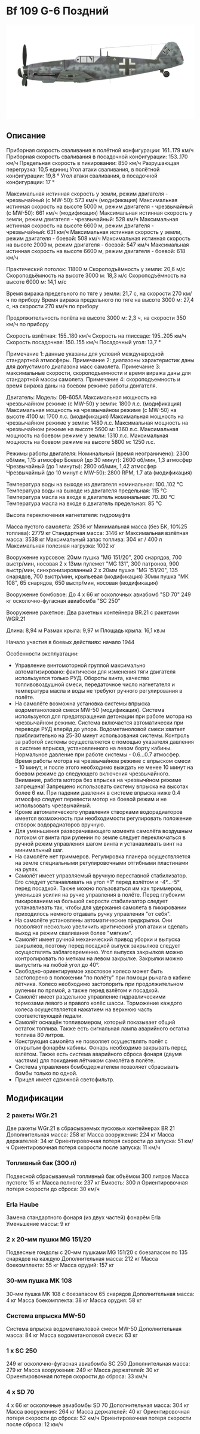 # Bf 109 G-6 Поздний

![bf109g6late](../images/bf109g6late.png)

## Описание

Приборная скорость сваливания в полётной конфигурации: 161..179 км/ч
Приборная скорость сваливания в посадочной конфигурации: 153..170 км/ч
Предельная скорость в пикировании: 850 км/ч
Разрушающая перегрузка: 10,5 единиц
Угол атаки сваливания, в полётной конфигурации: 19,8 °
Угол атаки сваливания, в посадочной конфигурации: 17 °

Максимальная истинная скорость у земли, режим двигателя - чрезвычайный (с MW-50): 573 км/ч (модификация)
Максимальная истинная скорость на высоте 5000 м, режим двигателя - чрезвычайный (с MW-50): 661 км/ч (модификация)
Максимальная истинная скорость у земли, режим двигателя - чрезвычайный: 528 км/ч
Максимальная истинная скорость на высоте 6600 м, режим двигателя - чрезвычайный: 631 км/ч
Максимальная истинная скорость у земли, режим двигателя - боевой: 508 км/ч
Максимальная истинная скорость на высоте 2000 м, режим двигателя - боевой: 547 км/ч
Максимальная истинная скорость на высоте 6600 м, режим двигателя - боевой: 618 км/ч

Практический потолок: 11800 м
Скороподъёмность у земли: 20,6 м/с
Скороподъёмность на высоте 3000 м: 18,3 м/с
Скороподъёмность на высоте 6000 м: 14,1 м/с

Время виража предельного по тяге у земли: 21,7 с, на скорости 270 км/ч по прибору
Время виража предельного по тяге на высоте 3000 м: 27,4 с, на скорости 270 км/ч по прибору

Продолжительность полёта на высоте 3000 м: 2,3 ч, на скорости 350 км/ч по прибору

Скорость взлётная: 155..180 км/ч
Скорость на глиссаде: 195..205 км/ч
Скорость посадочная: 150..155 км/ч
Посадочный угол: 13,7 °

Примечание 1: данные указаны для условий международной стандартной атмосферы.
Примечание 2: диапазоны характеристик даны для допустимого диапазона масс самолета.
Примечание 3: максимальные скорости, скороподъемности и время виража даны для стандартной массы самолета.
Примечание 4: скороподъемность и время виража даны на боевом режиме работы двигателя.

Двигатель:
Модель: DB-605A
Максимальная мощность на чрезвычайном режиме (с MW-50) у земли: 1800 л.с. (модификация)
Максимальная мощность на чрезвычайном режиме (с MW-50) на высоте 4100 м: 1700 л.с. (модификация)
Максимальная мощность на чрезвычайном режиме у земли: 1480 л.с.
Максимальная мощность на чрезвычайном режиме на высоте 5600 м: 1360 л.с.
Максимальная мощность на боевом режиме у земли: 1310 л.с.
Максимальная мощность на боевом режиме на высоте 5800 м: 1250 л.с.

Режимы работы двигателя:
Номинальный (время неограничено): 2300 об/мин, 1,15 атмосфер
Боевой (до 30 минут): 2600 об/мин, 1,3 атмосфер
Чрезвычайный (до 1 минуты): 2800 об/мин, 1,42 атмосфер
Чрезвычайный (до 10 минут с MW-50): 2800 RPM, 1.7 ata (модификация)

Температура воды на выходе из двигателя номинальная: 100..102 °С
Температура воды на выходе из двигателя предельная: 115 °С
Температура масла на входе в двигатель номинальная: 70..80 °С
Температура масла на входе в двигатель предельная: 85 °С

Высота переключения нагнетателя: гидромуфта 

Масса пустого самолета: 2536 кг
Минимальная масса (без БК, 10%25 топлива): 2779 кг
Стандартная масса: 3146 кг
Максимальная взлётная масса: 3538 кг
Максимальный запас топлива: 304 кг / 400 л
Максимальная полезная нагрузка: 1002 кг

Вооружение курсовое:
20мм пушка "MG 151/20", 200 снарядов, 700 выстр/мин, носовая
2 x 13мм пулемет "MG 131", 300 патронов, 900 выстр/мин, синхронизированный
2 x 20мм пушка "MG 151/20", 135 снарядов, 700 выстр/мин, крыльевая (модификация)
30мм пушка "MK 108", 65 снарядов, 650 выстр/мин, носовая (модификация)

Вооружение бомбовое:
До 4 x 66 кг осколочных авиабомб "SD 70"
249 кг осколочно-фугасная авиабомба "SC 250"

Вооружение ракетное:
Два ракетных контейнера BR.21 с ракетами WGR.21

Длина: 8,94 м
Размах крыла: 9,97 м
Площадь крыла: 16,1 кв.м

Начало участия в боевых действиях: начало 1944

Особенности эксплуатации:
- Управление винтомоторной группой максимально автоматизировано: фактически для изменения тяги двигателя используется только РУД. Обороты винта, качество топливовоздушной смеси, передаточное число нагнетателя и температура масла и воды не требуют ручного регулирования в полёте.
- На самолёте возможна установка системы впрыска водометаноловой смеси MW-50 (модификация). Система используется для предотвращения детонации при работе мотора на чрезвычайном режиме. Система включается автоматически при переводе РУД вперёд до упора. Водометаноловой смеси хватает приблизительно на 25-30 минут использования системы. Контроль за работой системы осуществляется с помощью указателя давления в системе впрыска, установленного на левом борту кабины. Нормальное давление при работе системы - 0.6...0.7 атмосфер. Время работы мотора на чрезвычайном режиме с впрыском смеси - 10 минут, и после этого необходимо выждать не менее 10 минут на боевом режиме до следующего включения чрезвычайного. Внимание, работа мотора без впрыска на чрезвычйном режиме запрещена! Запрещено использовать систему впрыска на высотах более 6 км. При падении давления в системе впрыска ниже 0.4 атмосфер следует перевести мотор на боевой режим и не использовать чрезвычайный.
- Кроме автоматического управления створками водорадиаторов имеется возможность при необходимости регулировать положение створок водорадиаторов вручную.
- Для уменьшения разворачивающего момента самолёта воздушным потоком от винта при рулении по земле следует переключаться в ручной режим управления шагом винта и устанавливать винт на минимальный шаг.
- На самолёте нет триммеров. Регулировка планера осуществляется на земле специальными регулировочными отгибными пластинами на рулях.
- Самолёт имеет управляемый вручную переставной стабилизатор. Его следует устанавливать на угол +1° перед взлётом и -4°...-5° перед посадкой. Также можно пользоваться им как триммером, уменьшая усилия на ручке управления в полёте. Перед глубоким пикированием на большой скорости стабилизатор следует устанавливать так, чтобы для удержания самолета в пикировании приходилось немного отдавать ручку управления "от себя".
- На самолёте установлены автоматические предкрылки. Они позволяют несколько увеличить критический угол атаки и сделать выход на режим сваливания более "мягким".
- Самолёт имеет ручной механический привод уборки и выпуска закрылков, поэтому перед посадкой выпуск закрылков следует осуществлять заблаговременно. Угол выпуска закрылков можно контролировать по меткам на левом закрылке. Закрылки можно выпустить на любой угол до 40°.
- Свободно-ориентируемое хвостовое колесо может быть застопорено в положении "по полёту" при помощи рычага в кабине лётчика. Колесо необходимо застопорить при продолжительном рулении по прямой, а также перед взлётом и посадкой.
- Самолёт имеет раздельное управление гидравлическими тормозами левого и правого колёс шасси. Торможение каждого колеса осуществляется нажатием на верхнюю часть соответствующей педали.
- Самолёт оснащён топливомером, который показывает общий остаток топлива. Также есть сигнальная лампа аварийного остатка топлива 80 литров.
- Конструкция самолёта не позволяет осуществлять полёт с открытым фонарём кабины. Фонарь необходимо закрывать перед взлётом. Также есть система аварийного сброса фонаря (двумя частями) для покидания лётчиком самолёта в полёте.
- Система управления бомбодержателем позволяет сбрасывать бомбы только по одной.
- Прицел имеет сдвижной светофильтр.

## Модификации


### 2 ракеты WGr.21

 Две ракеты WGr.21 в сбрасываемых пусковых контейнерах BR 21
Дополнительная масса: 258 кг
Масса вооружения: 224 кг
Масса держателей: 34 кг
Ориентировочная потеря скорости до запуска: 51 км/ч
Ориентировочная потеря скорости после запуска: 11 км/ч


### Топливный бак (300 л)

Подвесной сбрасываемый топливный бак объёмом 300 литров
Масса пустого: 15 кг
Масса полного: 237 кг
Емкость: 300 л
Ориентировочная потеря скорости до сброса: 30 км/ч


### Erla Haube

Замена стандартного фонаря (из двух частей) фонарём Erla
Уменьшение массы: 9 кг


### 2 x 20-мм пушки MG 151/20

Подвесные гондолы с 20-мм пушками MG 151/20 с боезапасом по 135 снарядов на каждую
Дополнительная масса: 212 кг
Масса боекомплекта: 55 кг
Масса орудий: 157 кг


### 30-мм пушка MK 108

30-мм пушка MK 108 с боезапасом 65 снарядов
Дополнительная масса: 4 кг
Масса боекомплекта: 38 кг
Масса орудия: 58 кг


### Система впрыска MW-50

Система впрыска водометаноловой смеси MW-50
Дополнительная масса: 84 кг
Масса водометаноловой смеси: 63 кг


### 1 x SC 250

249 кг осколочно-фугасная авиабомба SC 250
Дополнительная масса: 279 кг
Масса вооружения: 249 кг
Масса держателей: 30 кг
Ориентировочная потеря скорости до сброса: 33 км/ч


### 4 x SD 70

4 x 66 кг осколочные авиабомбы SD 70
Дополнительная масса: 304 кг
Масса вооружения: 264 кг
Масса держателей: 40 кг
Ориентировочная потеря скорости до сброса: 52 км/ч
Ориентировочная потеря скорости после сброса: 12 км/ч